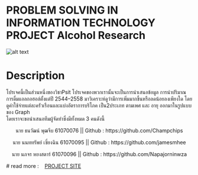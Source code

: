 # PROBLEM SOLVING IN INFORMATION TECHNOLOGY PROJECT Alcohol Research
![alt text](https://www.underagesales.co.uk/user/Alcohol%20Icon_Grey%20Text.jpg)
# Description 
โปรเจคนี้เป็นส่วนหนึ่งของวิชาPsit
โปรเจคของพวกเรานั้นจะเป็นการนำเสนอข้อมูล การนำปริมาณการดื่มแอลกอฮอล์ตั้งแต่ปี 2544–2558 มาวิเคราะห์ดูว่ามีการเพิ่มมากขึ้นหรือลดน้อยลงเพียงใด โดยดูค่าใช้จ่ายแต่ละครัวเรือนและแบ่งอัตราการบริโภค เป็น2ประเภท ตามเพศ และ อายุ ออกมาในรูปแบบของ Graph<br />
โดยเราจะขอนำเสนอทีมผู้จัดทำซึ่งมีทั้งหมด 3 คนดังนี้<br />
<th><p align="center">นาย ธนวัฒน์ พุฒจีบ 61070076 || Github : https://github.com/Champchips<br /></p></th> 
<th><p align="center">นาย นนททรัพย์ เซี่ยงฉิน 61070095 || Github : https://github.com/jamesmhee<br /></p></th> 
<th><p align="center">นาย นภจร หยงสตาร์ 61070096 || Github : https://github.com/Napajorninwza<br /></p></th> 
# read more : 
&nbsp;&nbsp; <a href="https://medium.com/@jamesnontasab/problem-solving-in-information-technology-project-66e9b4ddad0d?fbclid=IwAR20rIlNkNUzF9Z3RGhBG9nvnp5Q8fEJUSNZpCfar5fZxH7lCg3Atl9I0T0"> PROJECT SITE </a><br />

